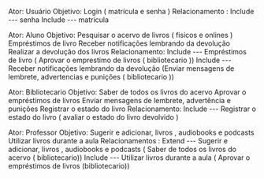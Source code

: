 Ator: Usuário
Objetivo: Login ( matrícula e senha ) 
Relacionamento : Include --- senha 
                 Include --- matrícula

Ator: Aluno
Objetivo: Pesquisar o acervo de livros ( fisicos e onlines )
          Empréstimos de livro
          Receber notificações lembrando da devolução
          Realizar a devolução dos livros
Relacionamento: Include --- Empréstimos de livro ( Aprovar o emprestimo de livros ( bibliotecario ))
                Include --- Receber notificações lembrando da devolução (Enviar mensagens de lembrete, advertencias e punições ( bibliotecario ))


Ator: Bibliotecario 
Objetivo: Saber de todos os livros do acervo
          Aprovar o empréstimos de livros
          Enviar mensagens de lembrete, advertência e punições
          Registrar o estado do livro 
Relacionamento: Include --- Registrar o estado do livro ( avaliar o estado do livro devolvido )

Ator: Professor
Objetivo: Sugerir e adicionar, livros , audiobooks e podcasts
          Utilizar livros durante a aula
Relacionamentos : Extend --- Sugerir e adicionar, livros , audiobooks e podcasts ( Saber de todos os livros do acervo ( bibliotecario))
                  Include --- Utilizar livros durante a aula ( Aprovar o empréstimos de livros (bibliotecario))

